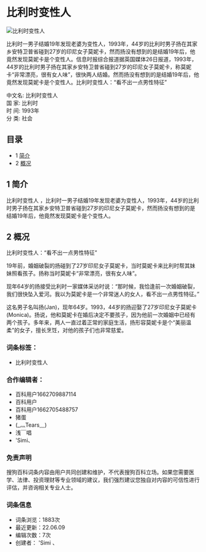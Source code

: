 # 比利时变性人

![比利时变性人](https://pic.baike.soso.com/ugc/baikepic2/12194/20220507052839-1129786544_jpeg_268_171_10323.jpg)

比利时一男子结婚19年发现老婆为变性人，1993年，44岁的比利时男子扬在其家乡安特卫普省碰到27岁的印尼女子莫妮卡，然而扬没有想到的是结婚19年后，他竟然发现莫妮卡是个变性人。信息时报综合报道据英国媒体26日报道，1993年，44岁的比利时男子扬在其家乡安特卫普省碰到27岁的印尼女子莫妮卡，称莫妮卡“非常漂亮，很有女人味”，很快两人结婚。然而扬没有想到的是结婚19年后，他竟然发现莫妮卡是个变性人。比利时变性人：“看不出一点男性特征”

中文名: 比利时变性人  
国 家: 比利时  
时 间: 1993年  
分 类: 社会  

## 目录

- 1 [简介](#简介)
- 2 [概况](#概况)

## 1 简介

比利时变性人 ，比利时一男子结婚19年发现老婆为变性人，1993年，44岁的比利时男子扬在其家乡安特卫普省碰到27岁的印尼女子莫妮卡，然而扬没有想到的是结婚19年后，他竟然发现莫妮卡是个变性人。

## 2 概况

比利时变性人：“看不出一点男性特征”

19年前，婚姻破裂的扬碰到了27岁印尼女子莫妮卡，当时莫妮卡来比利时帮其妹妹照看孩子。扬称当时莫妮卡“非常漂亮，很有女人味”。

现年64岁的扬接受比利时一家媒体采访时说：“那时候，我恰逢前一次婚姻破裂，我们很快坠入爱河。我以为莫妮卡是一个非常迷人的女人，看不出一点男性特征。”

这名男子名叫扬(Jan)，现年64岁。1993，44岁的扬迎娶了27岁印尼女子莫妮卡(Monica)。扬说，他和莫妮卡在婚后决定不要孩子，因为他前一次婚姻中已经有两个孩子。多年来，两人一直过着正常的家庭生活，扬形容莫妮卡是个“美丽温柔”的女子，擅长烹饪，对他的孩子们也非常慈爱。

### 词条标签：
- 比利时变性人

### 合作编辑者：
- 百科用户1662709887114
- 百科用户
- 百科用户1662705488757
- 猪蛋
- (_灬Tears﹏)
- 浅￣唱
- 'Simi、

### 免责声明
搜狗百科词条内容由用户共同创建和维护，不代表搜狗百科立场。如果您需要医学、法律、投资理财等专业领域的建议，我们强烈建议您独自对内容的可信性进行评估，并咨询相关专业人士。

### 词条信息
- 词条浏览：1883次
- 最近更新：22.06.09
- 编辑次数：7次
- 创建者： 'Simi 、
